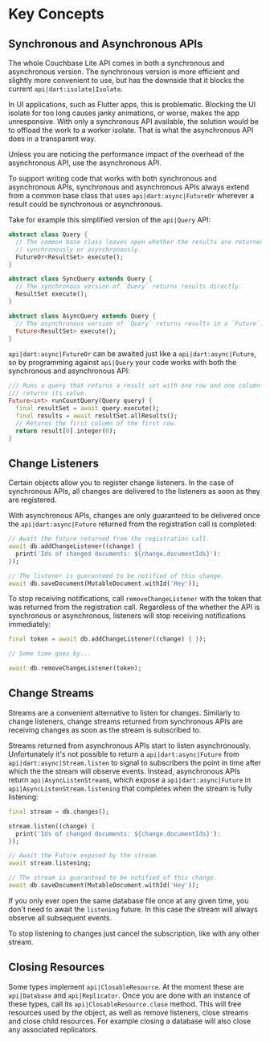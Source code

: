 # Key Concepts

## Synchronous and Asynchronous APIs

The whole Couchbase Lite API comes in both a synchronous and asynchronous
version. The synchronous version is more efficient and slightly more convenient
to use, but has the downside that it blocks the current
`api|dart:isolate|Isolate`.

In UI applications, such as Flutter apps, this is problematic. Blocking the UI
isolate for too long causes janky animations, or worse, makes the app
unresponsive. With only a synchronous API available, the solution would be to
offload the work to a worker isolate. That is what the asynchronous API does in
a transparent way.

Unless you are noticing the performance impact of the overhead of the
asynchronous API, use the asynchronous API.

To support writing code that works with both synchronous and asynchronous APIs,
synchronous and asynchronous APIs always extend from a common base class that
uses `api|dart:async|FutureOr` wherever a result could be synchronous or
asynchronous.

Take for example this simplified version of the `api|Query` API:

```dart
abstract class Query {
  // The common base class leaves open whether the results are returned
  // synchronously or asynchronously.
  FutureOr<ResultSet> execute();
}

abstract class SyncQuery extends Query {
  // The synchronous version of `Query` returns results directly.
  ResultSet execute();
}

abstract class AsyncQuery extends Query {
  // The asynchronous version of `Query` returns results in a `Future`.
  Future<ResultSet> execute();
}
```

`api|dart:async|FutureOr` can be awaited just like a `api|dart:async|Future`, so
by programming against `api|Query` your code works with both the synchronous and
asynchronous API:

```dart
/// Runs a query that returns a result set with one row and one column and
/// returns its value.
Future<int> runCountQuery(Query query) {
  final resultSet = await query.execute();
  final results = await resultSet.allResults();
  // Returns the first column of the first row.
  return result[0].integer(0);
}
```

## Change Listeners

Certain objects allow you to register change listeners. In the case of
synchronous APIs, all changes are delivered to the listeners as soon as they are
registered.

With asynchronous APIs, changes are only guaranteed to be delivered once the
`api|dart:async|Future` returned from the registration call is completed:

```dart
// Await the future returned from the registration call.
await db.addChangeListener((change) {
  print('Ids of changed documents: ${change.documentIds}'):
});

// The listener is guaranteed to be notified of this change.
await db.saveDocument(MutableDocument.withId('Hey'));
```

To stop receiving notifications, call `removeChangeListener` with the token that
was returned from the registration call. Regardless of the whether the API is
synchronous or asynchronous, listeners will stop receiving notifications
immediately:

```dart
final token = await db.addChangeListener((change) { });

// Some time goes by...

await db.removeChangeListener(token);
```

## Change Streams

Streams are a convenient alternative to listen for changes. Similarly to change
listeners, change streams returned from synchronous APIs are receiving changes
as soon as the stream is subscribed to.

Streams returned from asynchronous APIs start to listen asynchronously.
Unfortunately it's not possible to return a `api|dart:async|Future` from
`api|dart:async|Stream.listen` to signal to subscribers the point in time after
which the the stream will observe events. Instead, asynchronous APIs return
`api|AsyncListenStream`s, which expose a `api|dart:async|Future` in
`api|AsyncListenStream.listening` that completes when the stream is fully
listening:

```dart
final stream = db.changes();

stream.listen((change) {
  print('Ids of changed documents: ${change.documentIds}'):
});

// Await the Future exposed by the stream.
await stream.listening;

// The stream is guaranteed to be notified of this change.
await db.saveDocument(MutableDocument.withId('Hey'));
```

If you only ever open the same database file once at any given time, you don't
need to await the `listening` future. In this case the stream will always
observe all subsequent events.

To stop listening to changes just cancel the subscription, like with any other
stream.

## Closing Resources

Some types implement `api|ClosableResource`. At the moment these are
`api|Database` and `api|Replicator`. Once you are done with an instance of these
types, call its `api|ClosableResource.close` method. This will free resources
used by the object, as well as remove listeners, close streams and close child
resources. For example closing a database will also close any associated
replicators.
